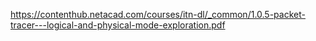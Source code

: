https://contenthub.netacad.com/courses/itn-dl/_common/1.0.5-packet-tracer---logical-and-physical-mode-exploration.pdf
